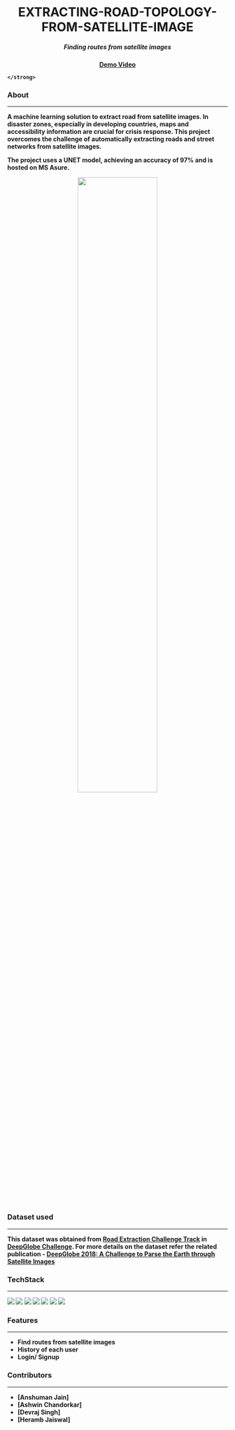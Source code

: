 
<h1 align="center">
  EXTRACTING-ROAD-TOPOLOGY-FROM-SATELLITE-IMAGE
</h1>

<h5 align="center">
	Finding routes from satellite images
</h5>

<p align="center">
	<strong>
		<a href="https://drive.google.com/file/d/1A2OZsPJdHoHygQeAqDwPBMyf1xojDAg8/view?usp=sharing">Demo Video</a>
		
		
	</strong>
</p>

### About
---------
A machine learning solution to extract road from satellite images. In disaster zones, especially in developing countries, maps and accessibility information are crucial for crisis response. This project overcomes the challenge of automatically extracting roads and street networks from satellite images.

The project uses a UNET model, achieving an accuracy of 97% and is hosted on MS Asure.

<p align="center">
	<img src = "https://user-images.githubusercontent.com/35189722/119429631-d1bd8000-bd2c-11eb-96e2-3493b49f0c88.png" align = "center" width = "60%"/>
</p>

### Dataset used
----------------

This dataset was obtained from [Road Extraction Challenge Track](https://competitions.codalab.org/competitions/18467) in [DeepGlobe Challenge](http://deepglobe.org/challenge.html). For more details on the dataset refer the related publication - [DeepGlobe 2018: A Challenge to Parse the Earth through Satellite Images](https://arxiv.org/abs/1805.06561)

### TechStack
-------------

<img src="https://img.shields.io/badge/Django-092E20?style=for-the-badge&logo=django&logoColor=white"/> <img src="https://img.shields.io/badge/TensorFlow-FF6F00?style=for-the-badge&logo=TensorFlow&logoColor=white"/> 
<img src="https://img.shields.io/badge/Keras-D00000?style=for-the-badge&logo=Keras&logoColor=white"/> <img src="https://img.shields.io/badge/Bootstrap-563D7C?style=for-the-badge&logo=bootstrap&logoColor=white"/>
<img src="https://img.shields.io/badge/JavaScript-F7DF1E?style=for-the-badge&logo=javascript&logoColor=black"/> <img src="https://img.shields.io/badge/HTML5-E34F26?style=for-the-badge&logo=html5&logoColor=white"/>
<img src="https://img.shields.io/badge/SQLite-07405E?style=for-the-badge&logo=sqlite&logoColor=white"/>

### Features
------------
- Find routes from satellite images
- History of each user
- Login/ Signup



### Contributors
----------------
- [Anshuman Jain]
- [Ashwin Chandorkar]
- [Devraj Singh]
- [Heramb Jaiswal]

